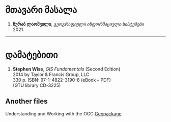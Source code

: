 # მთავარი მასალა

1. **ზურაბ ლაოშვილი**, *გეოგრაფიული ინფორმაციული სისტემები*  
   2021.



---

# დამატებითი

1. **Stephen Wise**, *GIS Fundamentals* (Second Edition)  
   2014 by Taylor & Francis Group, LLC  
   330 p. ISBN: 97-1-4822-3190-8 (eBook – PDF)  
   (GTU library CD-3225)


## Another files

Understanding and Working with the OGC [Geopackage](https://proceedings.esri.com/library/userconf/proc17/tech-workshops/tw_2585-349.pdf) <br>